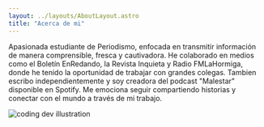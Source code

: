```yaml
---
layout: ../layouts/AboutLayout.astro
title: "Acerca de mi"
---
```


 Apasionada estudiante de Periodismo, enfocada en transmitir información de manera comprensible, fresca y cautivadora. He colaborado en medios como el Boletín EnRedando, la Revista Inquieta y Radio FMLaHormiga, donde he tenido la oportunidad de trabajar con grandes colegas. Tambien escribo independientemente y soy creadora del podcast "Malestar" disponible en Spotify. Me emociona seguir compartiendo historias y conectar con el mundo a través de mi trabajo.

<div>
  <img src="https://media.licdn.com/dms/image/D5603AQHhhmLJ9kDwYA/profile-displayphoto-shrink_800_800/0/1677798030980?e=1697068800&v=beta&t=R33V8A58bGGf3-HO8cxOCPvZiDrq1FVO95Iu_FvbYlM" class="sm:w-1/2 mx-auto rounded-xl" alt="coding dev illustration">
</div>

